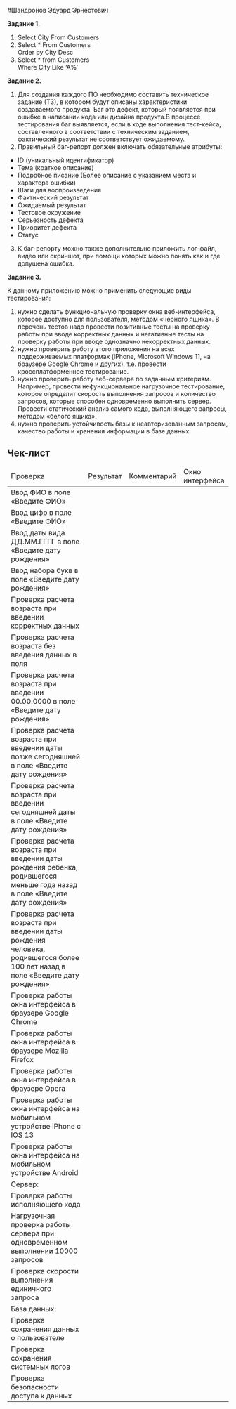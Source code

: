 #Шандронов Эдуард Эрнестович  

**Задание 1.**  

1) Select City From Customers  
2) Select * From Customers  
Order by City Desc  
3) Select * from Customers  
Where City Like ‘A%’  

**Задание 2.**

1) Для создания каждого ПО  необходимо составить техническое задание (ТЗ), в котором будут описаны характеристики  создаваемого продукта. Баг  это дефект, который появляется при ошибке в написании кода или дизайна продукта.В процессе тестирования баг выявляется, если в ходе выполнения тест-кейса, составленного в соответствии с техническим заданием, фактический результат не соответствует ожидаемому.
2) Правильный баг-репорт должен включать обязательные атрибуты:
- ID (уникальный идентификатор)  
- Тема (краткое описание)  
- Подробное писание (Более описание с указанием места и характера ошибки)  
- Шаги для воспроизведения
- Фактический результат
- Ожидаемый результат  
- Тестовое окружение  
- Серьезность дефекта  
- Приоритет дефекта  
- Статус  
3) К баг-репорту можно также дополнительно приложить лог-файл, видео или скриншот, при помощи которых можно понять как и где допущена ошибка.  

**Задание 3.**

   К данному приложению можно применить следующие виды тестирования:  
1) нужно сделать функциональную проверку окна веб-интерфейса, которое доступно для пользователя, методом «черного ящика». В перечень тестов надо провести  позитивные тесты на проверку работы при вводе корректных данных  и негативные тесты на проверку работы при вводе однозначно некорректных данных.  
2) нужно проверить работу этого приложения на всех поддерживаемых платформах (iPhone, Microsoft Windows 11, на браузере Google Chrome и других), т.е. провести кроссплатформенное тестирование.  
3) нужно проверить работу веб-сервера по заданным критериям. Например, провести нефункциональное нагрузочное тестирование, которое определит скорость выполнения запросов и количество запросов, которые способен одновременно выполнить сервер. Провести статический анализ самого кода, выполняющего запросы,  методом «белого ящика».  
4) нужно проверить устойчивость базы к неавторизованным запросам,  качество работы и хранения информации в базе данных.  
 
<h2>Чек-лист</h2>
<table>
<thead>  
<tr>
 <td>Проверка</td> 
 <td>Результат</td>	
 <td>Комментарий</td> 
 <td>Окно интерфейса</td>  
</tr>
</thead>
<tbody>  
<tr>
 <td>Ввод ФИО в поле «Введите ФИО»</td>
 <td>
 </td>
 <td>
 </td>
 <td>
 </td>
</tr>  
<tr>
 <td>Ввод цифр в поле «Введите ФИО»</td> 
 <td>
 </td>
 <td>
 </td>
 <td>
 </td>
</tr>
<tr>
 <td>Ввод даты вида ДД.ММ.ГГГГ в поле «Введите дату рождения»</td>
 <td>
 </td>
 <td>  
 </td>
 <td>
 </td>
</tr>
<tr>
 <td>Ввод набора букв в поле «Введите дату рождения»</td>
 <td>
 </td>
 <td>
 </td>
 <td>
 </td>
</tr>
<tr>
 <td>Проверка расчета возраста при введении корректных данных</td>
 <td>
 </td>
 <td>
 </td>
 <td>
 </td>
</tr>
<tr>
 <td>Проверка расчета возраста без введения данных в поля</td>
 <td> 
 </td>
 <td>
 </td>
 <td>
 </td>
</tr>
<tr>
 <td>Проверка расчета возраста при введении 00.00.0000 в поле «Введите дату рождения»</td> 
 <td>
 </td>
 <td>
 </td>
 </td>
 <td>
 </td>
</tr>
 <td>Проверка расчета возраста при введении даты позже сегодняшней в поле «Введите дату рождения»</td> 
 <td>
 </td>
 <td>
 </td>
 <td>
 </td>
</tr>
<tr> 
<td>Проверка расчета возраста при введении сегодняшней даты в поле «Введите дату рождения»</td> 
 <td>
 </td>
 <td>
 </td>
 </td>
 <td>
 </td>
</tr>
<tr>
 <td>Проверка расчета возраста при введении даты рождения ребенка, родившегося меньше года назад в поле «Введите дату рождения»</td>  
 <td>
 </td>
 <td>
 </td>
 </td>
 <td>
 </td>
</tr>
<tr> 
<td>Проверка расчета возраста при введении даты рождения человека, родившегося более 100 лет назад в поле «Введите дату рождения»</td> 
 <td>
 </td>
 <td>
 </td>
 </td>
 <td>
 </td>
</tr>
<tr>  
<td>Проверка работы окна интерфейса в браузере Google Chrome</td>  
 <td>
 </td>
 <td>
 </td>
 </td>
 <td>
 </td>
</tr>
<tr> 
<td>Проверка работы окна интерфейса в браузере Mozilla Firefox</td>		 
 <td>
 </td>
 <td>
 </td>
 </td>
 <td>
 </td>
</tr>
<tr> 
<td>Проверка работы окна интерфейса в браузере Opera</td>   
 <td>
 </td>
 <td>
 </td>
 </td>
 <td>
 </td>
</tr>
<tr>
<td>Проверка работы окна интерфейса на мобильном устройстве iPhone с IOS 13</td>  
 <td>
 </td>
 <td>
 </td>
 </td>
 <td>
 </td>
</tr>
<tr> 
<td>Проверка работы окна интерфейса на мобильном устройстве Android</td>  
  <td>
 </td>
 <td>
 </td>
 </td>
 <td>
 </td>
</tr>
<tr>
<td>Сервер:</td> 
 <td>
 </td>
 <td>
 </td>
 </td>
 <td>
 </td>
</tr>
<tr>
<td>Проверка работы исполняющего кода</td> 
 <td>
 </td>
 <td>
 </td>
 </td>
 <td>
 </td>
</tr>
<tr>
<td>Нагрузочная проверка работы сервера при одновременном выполнении 10000 запросов</td>   
 <td>
 </td>
 <td>
 </td>
 </td>
 <td>
 </td>
</tr>
<tr>
<td>Проверка скорости выполнения единичного запроса</td>   
  <td>
 </td>
 <td>
 </td>
 </td>
 <td>
 </td>
</tr>
<tr>
<td>База данных:</td> 
 <td>
 </td>
 <td>
 </td>
 </td>
 <td>
 </td>
</tr>
<tr>
<td>Проверка сохранения данных о пользователе</td> 
 <td>
 </td>
 <td>
 </td>
 </td>
 <td>
 </td>
</tr>
<tr>
<td>Проверка сохранения системных логов</td>  
  <td>
 </td>
 <td>
 </td>
 </td>
 <td>
 </td>
</tr>
<tr>
<td>Проверка безопасности доступа к данных</td> 
 <td>
 </td>
 <td>
 </td>
 </td>
 <td>
 </td>
</tr>
<tr>
 </tbody> 









